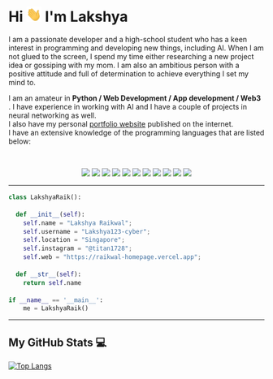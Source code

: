 # Hi <img src="https://raw.githubusercontent.com/ABSphreak/ABSphreak/master/gifs/Hi.gif" width="30px"> I'm Lakshya

I am a passionate developer and a high-school student who has a keen interest in programming and developing new things, including AI. When I am not glued to the screen, I spend my time either researching a new project idea or gossiping with my mom. I am also an ambitious person with a positive attitude and full of determination to achieve everything I set my mind to.<br />

I am an amateur in <b> Python / Web Development / App development / Web3 </b>. I have experience in working with AI and I have a couple of projects in neural networking as well. <br /> 
I also have my personal [portfolio website](https://raikwal-homepage.vercel.app) published on the internet. <br />
I have an extensive knowledge of the programming languages that are listed below:

<br>

<p>
<div align="center">
  <img src="https://img.shields.io/badge/-HTML-d1a01f?style=for-the-badge&logo=html5&logoColor=c58545&labelColor=282828">
  <img src="https://img.shields.io/badge/-CSS-d1a01f?style=for-the-badge&logo=css3&logoColor=264de4&labelColor=282828">
  <img src="https://img.shields.io/badge/-JS-d1a01f?style=for-the-badge&logo=javascript&logoColor=d1a01f&labelColor=282828">
  <img src="https://img.shields.io/badge/-REACT.JS-d1a01f?style=for-the-badge&logo=react&logoColor=61DBFB&labelColor=1f232a">
  <img src="https://img.shields.io/badge/-REACT NATIVE-d1a01f?style=for-the-badge&logo=react&logoColor=61DBFB&labelColor=1f232a">
  <img src="https://img.shields.io/badge/-NEXT.JS-d1a01f?style=for-the-badge&logo=next.js&logoColor=ffffff&labelColor=000000">
  <img src="https://img.shields.io/badge/-NODE.JS-d1a01f?style=for-the-badge&logo=node.js&logoColor=303030&labelColor=3c873a">
  <img src="https://img.shields.io/badge/-Python-d1a01f?style=for-the-badge&logo=python&logoColor=ffe873&labelColor=646464">
  <img src="https://img.shields.io/badge/-Flutter-d1a01f?style=for-the-badge&logo=flutter&logoColor=00faff&labelColor=646464">
  <img src="https://img.shields.io/badge/-TYPESCRIPT-d1a01f?style=for-the-badge&logo=typescript&logoColor=61DBFB&labelColor=1f232a">
  <img src="https://img.shields.io/badge/-SOLIDITY-d1a01f?style=for-the-badge&logo=solidity&logoColor=666665&labelColor=e0e0de">
</div>
</p>

---


```python
class LakshyaRaik():
    
  def __init__(self):
    self.name = "Lakshya Raikwal";
    self.username = "Lakshya123-cyber";
    self.location = "Singapore";
    self.instagram = "@titan1728";
    self.web = "https://raikwal-homepage.vercel.app";
  
  def __str__(self):
    return self.name

if __name__ == '__main__':
    me = LakshyaRaik()
```


---

## My GitHub Stats 💻

[![Top Langs](https://github-readme-stats.vercel.app/api/top-langs/?username=Lakshya123-cyber&layout=compact)](https://github.com/anuraghazra/github-readme-stats)

